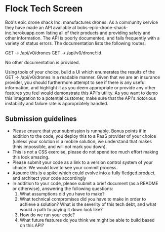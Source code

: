 # Flock Tech Screen
Bob's epic drone shack Inc. manufactures drones. As a community service they have made an API available at
bobs-epic-drone-shack-inc.herokuapp.com listing all of their products and providing safety and other information. The API is poorly documented, and fails frequently with a variety of status errors. The documentation lists the following routes:

GET -> /api/v0/drones
GET -> /api/v0/drone/:id

No other documentation is provided.

Using tools of your choice, build a UI which enumerates the results of the GET -> /api/v0/drones in a readable manner. Given that we are an insurance provider, you should furthermore attempt to see if there is any useful information, and highlight it as you deem appropriate or provide any other features you feel would demonstrate this API's utility. As you want to demo this integration to a potential customer, make sure that the API's notorious instability and failure rate is appropriately handled.

## Submission guidelines
- Please ensure that your submission is runnable. Bonus points if in addition to the code, you deploy this to a PaaS provider of your choice (unless your solution is a mobile solution, we understand that makes thhis impossible, and will not mark you down).
- This is not a CSS exercise, please do not spend too much effort making this look amazing.
- Please submit your code as a link to a version control system of your choice. We would love to see your commit process.
- Assume this is a spike which could evolve into a fully fledged product, and architect your code accordingly
- In addition to your code, please submit a brief document (as a README or otherwise), answering the following questions:
  1) What assumptions did you have to make?
  2) What technical compromises did you have to make in order to achieve a solution? What is the severity of this tech debt, and what would a path to paying it down look like?
  3) How do we run your code?
  4) What future features do you think we might be able to build based on this API?
